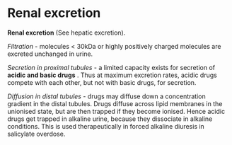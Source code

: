---
---
# Renal excretion

**Renal excretion** (See hepatic excretion).

*Filtration* - molecules &lt; 30kDa or highly positively charged
molecules are excreted unchanged in urine.

*Secretion in proximal tubules* - a limited capacity exists for
secretion of **acidic and basic drugs** . Thus at maximum excretion
rates, acidic drugs compete with each other, but not with basic drugs,
for secretion.

*Diffusion in distal tubules* - drugs may diffuse down a concentration
gradient in the distal tubules. Drugs diffuse across lipid membranes in
the unionised state, but are then trapped if they become ionised. Hence
acidic drugs get trapped in alkaline urine, because they dissociate in
alkaline conditions. This is used therapeutically in forced alkaline
diuresis in salicylate overdose.
